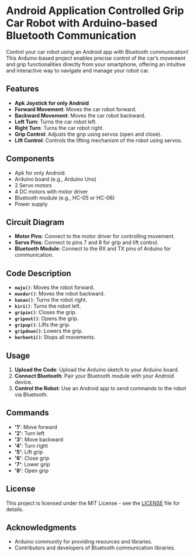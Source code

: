 # Android Application Controlled Grip Car Robot with Arduino-based Bluetooth Communication

Control your car robot using an Android app with Bluetooth communication! This Arduino-based project enables precise control of the car’s movement and grip functionalities directly from your smartphone, offering an intuitive and interactive way to navigate and manage your robot car.

## Features

- **Apk Joystick for only Android**
- **Forward Movement**: Moves the car robot forward.
- **Backward Movement**: Moves the car robot backward.
- **Left Turn**: Turns the car robot left.
- **Right Turn**: Turns the car robot right.
- **Grip Control**: Adjusts the grip using servos (open and close).
- **Lift Control**: Controls the lifting mechanism of the robot using servos.

## Components

- Apk for only Android.
- Arduino board (e.g., Arduino Uno)
- 2 Servo motors
- 4 DC motors with motor driver
- Bluetooth module (e.g., HC-05 or HC-06)
- Power supply

## Circuit Diagram

- **Motor Pins**: Connect to the motor driver for controlling movement.
- **Servo Pins**: Connect to pins 7 and 8 for grip and lift control.
- **Bluetooth Module**: Connect to the RX and TX pins of Arduino for communication.

## Code Description

- **`maju()`**: Moves the robot forward.
- **`mundur()`**: Moves the robot backward.
- **`kanan()`**: Turns the robot right.
- **`kiri()`**: Turns the robot left.
- **`gripin()`**: Closes the grip.
- **`gripout()`**: Opens the grip.
- **`gripup()`**: Lifts the grip.
- **`gripdown()`**: Lowers the grip.
- **`berhenti()`**: Stops all movements.

## Usage

1. **Upload the Code**: Upload the Arduino sketch to your Arduino board.
2. **Connect Bluetooth**: Pair your Bluetooth module with your Android device.
3. **Control the Robot**: Use an Android app to send commands to the robot via Bluetooth.

## Commands

- **'1'**: Move forward
- **'2'**: Turn left
- **'3'**: Move backward
- **'4'**: Turn right
- **'5'**: Lift grip
- **'6'**: Close grip
- **'7'**: Lower grip
- **'8'**: Open grip

## License

This project is licensed under the MIT License - see the [LICENSE](LICENSE) file for details.

## Acknowledgments

- Arduino community for providing resources and libraries.
- Contributors and developers of Bluetooth communication libraries.
